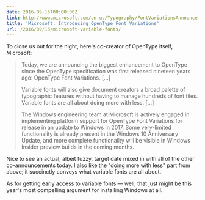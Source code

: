 ```yaml
---
date: 2016-09-15T00:00:00Z
link: http://www.microsoft.com/en-us/Typography/FontVariationsAnnouncement.aspx
title: 'Microsoft: Introducing OpenType Font Variations'
url: /2016/09/15/microsoft-variable-fonts/
---
```


To close us out for the night, here's co-creator of OpenType itself, Microsoft: 

> Today, we are announcing the biggest enhancement to OpenType since the OpenType specification was first released nineteen years ago: OpenType Font Variations. [...]
> 
> Variable fonts will also give document creators a broad palette of typographic features without having to manage hundreds of font files. Variable fonts are all about doing more with less. [...]
> 
> The Windows engineering team at Microsoft is actively engaged in implementing platform support for OpenType Font Variations for release in an update to Windows in 2017. Some very-limited functionality is already present in the Windows 10 Anniversary Update, and more complete functionality will be visible in Windows Insider preview builds in the coming months.

Nice to see an actual, albeit fuzzy, target date mixed in with all of the other co-announcements today. I also like the "doing more with less" part from above; it succinctly conveys what variable fonts are all about. 

As for getting early access to variable fonts — well, that just might be this year's most compelling argument for installing Windows at all. 
